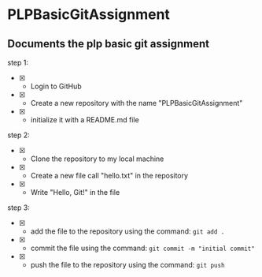 # PLPBasicGitAssignment


## Documents the plp basic git assignment

step 1:
 - [x] - Login to GitHub
 - [x] - Create a new repository with the name "PLPBasicGitAssignment"
 - [x] - initialize it with a README.md file

 step 2:
 - [x] - Clone the repository to my local machine
 - [x] - Create  a new file call "hello.txt" in the repository
 - [x] - Write "Hello, Git!" in the file

 step 3:
 - [x] - add the file to the repository using the command: `git add .`
 - [x] - commit the file using the command: `git commit -m "initial commit"`
 - [x] - push the file to the repository using the command: `git push`


